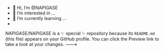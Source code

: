 - 👋 Hi, I’m @NAPIGASE
- 👀 I’m interested in ...
- 🌱 I’m currently learning ...
- 

NAPIGASE/NAPIGASE is a ✨ special ✨ repository because its `README.md` (this file) appears on your GitHub profile.
You can click the Preview link to take a look at your changes.
--->
